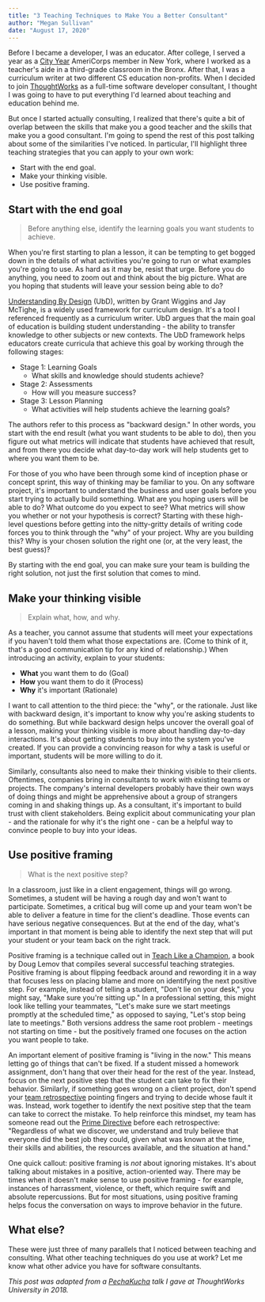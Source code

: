 ```yaml
---
title: "3 Teaching Techniques to Make You a Better Consultant"
author: "Megan Sullivan"
date: "August 17, 2020"
---
```


Before I became a developer, I was an educator. After college, I served a year as a [City Year](https://www.cityyear.org/) AmeriCorps member in New York, where I worked as a teacher's aide in a third-grade classroom in the Bronx. After that, I was a curriculum writer at two different CS education non-profits. When I decided to join [ThoughtWorks](https://www.thoughtworks.com/) as a full-time software developer consultant, I thought I was going to have to put everything I'd learned about teaching and education behind me.

But once I started actually consulting, I realized that there's quite a bit of overlap between the skills that make you a good teacher and the skills that make you a good consultant. I'm going to spend the rest of this post talking about some of the similarities I've noticed. In particular, I'll highlight three teaching strategies that you can apply to your own work:

* Start with the end goal.
* Make your thinking visible.
* Use positive framing.

## Start with the end goal

> Before anything else, identify the learning goals you want students to achieve.

When you're first starting to plan a lesson, it can be tempting to get bogged down in the details of what activities you're going to run or what examples you're going to use. As hard as it may be, resist that urge. Before you do anything, you need to zoom out and think about the big picture. What are you hoping that students will leave your session being able to do?

[Understanding By Design](http://www.ascd.org/Publications/Books/Overview/Understanding-by-Design-Expanded-2nd-Edition.aspx) (UbD), written by Grant Wiggins and Jay McTighe, is a widely used framework for curriculum design. It's a tool I referenced frequently as a curriculum writer. UbD argues that the main goal of education is building student understanding - the ability to transfer knowledge to other subjects or new contexts. The UbD framework helps educators create curricula that achieve this goal by working through the following stages:

* Stage 1: Learning Goals
    * What skills and knowledge should students achieve?
* Stage 2: Assessments
    * How will you measure success?
* Stage 3: Lesson Planning
    * What activities will help students achieve the learning goals?

The authors refer to this process as "backward design." In other words, you start with the end result (what you want students to be able to do), then you figure out what metrics will indicate that students have achieved that result, and from there you decide what day-to-day work will help students get to where you want them to be.

For those of you who have been through some kind of inception phase or concept sprint, this way of thinking may be familiar to you. On any software project, it's important to understand the business and user goals before you start trying to actually build something. What are you hoping users will be able to do? What outcome do you expect to see? What metrics will show you whether or not your hypothesis is correct? Starting with these high-level questions before getting into the nitty-gritty details of writing code forces you to think through the "why" of your project. Why are you building this? Why is your chosen solution the right one (or, at the very least, the best guess)?

By starting with the end goal, you can make sure your team is building the right solution, not just the first solution that comes to mind.

## Make your thinking visible

> Explain what, how, and why.

As a teacher, you cannot assume that students will meet your expectations if you haven't told them what those expectations are. (Come to think of it, that's a good communication tip for any kind of relationship.) When introducing an activity, explain to your students:

* **What** you want them to do (Goal)
* **How** you want them to do it (Process)
* **Why** it's important (Rationale)

I want to call attention to the third piece: the "why", or the rationale. Just like with backward design, it's important to know why you're asking students to do something. But while backward design helps uncover the overall goal of a lesson, making your thinking visible is more about handling day-to-day interactions. It's about getting students to buy into the system you've created. If you can provide a convincing reason for why a task is useful or important, students will be more willing to do it.

Similarly, consultants also need to make their thinking visible to their clients. Oftentimes, companies bring in consultants to work with existing teams or projects. The company's internal developers probably have their own ways of doing things and might be apprehensive about a group of strangers coming in and shaking things up. As a consultant, it's important to build trust with client stakeholders. Being explicit about communicating your plan - and the rationale for why it's the right one - can be a helpful way to convince people to buy into your ideas.

## Use positive framing

> What is the next positive step?

In a classroom, just like in a client engagement, things will go wrong. Sometimes, a student will be having a rough day and won't want to participate. Sometimes, a critical bug will come up and your team won't be able to deliver a feature in time for the client's deadline. Those events can have serious negative consequences. But at the end of the day, what's important in that moment is being able to identify the next step that will put your student or your team back on the right track.

Positive framing is a technique called out in [Teach Like a Champion](https://teachlikeachampion.com/books/teach-like-champion-2-0), a book by Doug Lemov that compiles several successful teaching strategies. Positive framing is about flipping feedback around and rewording it in a way that focuses less on placing blame and more on identifying the next positive step. For example, instead of telling a student, "Don't lie on your desk," you might say, "Make sure you're sitting up." In a professional setting, this might look like telling your teammates, "Let's make sure we start meetings promptly at the scheduled time," as opposed to saying, "Let's stop being late to meetings." Both versions address the same root problem - meetings not starting on time - but the positively framed one focuses on the action you want people to take.

An important element of positive framing is "living in the now." This means letting go of things that can't be fixed. If a student missed a homework assignment, don't hang that over their head for the rest of the year. Instead, focus on the next positive step that the student can take to fix their behavior. Similarly, if something goes wrong on a client project, don't spend your [team retrospective](https://www.scrum.org/resources/what-is-a-sprint-retrospective) pointing fingers and trying to decide whose fault it was. Instead, work together to identify the next positive step that the team can take to correct the mistake. To help reinforce this mindset, my team has someone read out the [Prime Directive](http://www.funretrospectives.com/prime-directive/) before each retrospective: "Regardless of what we discover, we understand and truly believe that everyone did the best job they could, given what was known at the time, their skills and abilities, the resources available, and the situation at hand." 

One quick callout: positive framing is *not* about ignoring mistakes. It's about talking about mistakes in a positive, action-oriented way. There may be times when it doesn't make sense to use positive framing - for example, instances of harrassment, violence, or theft, which require swift and absolute repercussions. But for most situations, using positive framing helps focus the conversation on ways to improve behavior in the future.

## What else?

These were just three of many parallels that I noticed between teaching and consulting. What other teaching techniques do you use at work? Let me know what other advice you have for software consultants.

*This post was adapted from a [PechaKucha](https://en.wikipedia.org/wiki/PechaKucha) talk I gave at ThoughtWorks University in 2018.*
